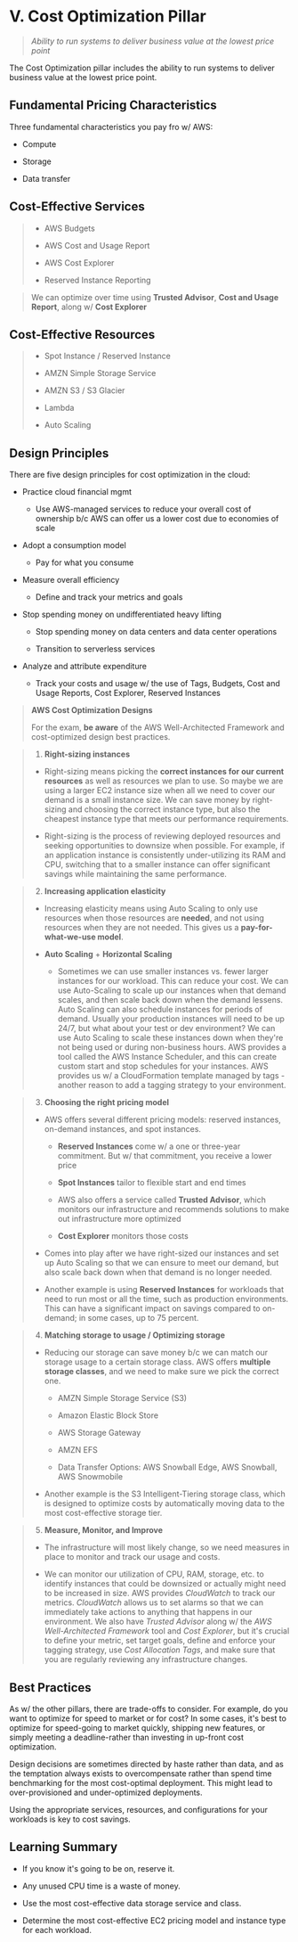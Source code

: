 # V. Cost Optimization Pillar

> *Ability to run systems to deliver business value at the lowest price point*

The Cost Optimization pillar includes the ability to run systems to deliver business value at the lowest price point.

## Fundamental Pricing Characteristics

Three fundamental characteristics you pay fro w/ AWS:

* Compute

* Storage

* Data transfer

## Cost-Effective Services

> * AWS Budgets
>
> * AWS Cost and Usage Report
>
> * AWS Cost Explorer
>
> * Reserved Instance Reporting

> We can optimize over time using **Trusted Advisor**, **Cost and Usage Report**, along w/ **Cost Explorer**

## Cost-Effective Resources

> * Spot Instance / Reserved Instance
>
> * AMZN Simple Storage Service
>
> * AMZN S3 / S3 Glacier
>
> * Lambda
>
> * Auto Scaling

## Design Principles

There are five design principles for cost optimization in the cloud:

* Practice cloud financial mgmt

  * Use AWS-managed services to reduce your overall cost of ownership b/c AWS can offer us a lower cost due to economies of scale

* Adopt a consumption model

  * Pay for what you consume

* Measure overall efficiency

  * Define and track your metrics and goals

* Stop spending money on undifferentiated heavy lifting

  * Stop spending money on data centers and data center operations

  * Transition to serverless services

* Analyze and attribute expenditure

  * Track your costs and usage w/ the use of Tags, Budgets, Cost and Usage Reports, Cost Explorer, Reserved Instances

> **AWS Cost Optimization Designs**
>
> For the exam, **be aware** of the AWS Well-Architected Framework and cost-optimized design best practices.

> 1. **Right-sizing instances**
>
>   * Right-sizing means picking the **correct instances for our current resources** as well as resources we plan to use. So maybe we are using a larger EC2 instance size when all we need to cover our demand is a small instance size. We can save money by right-sizing and choosing the correct instance type, but also the cheapest instance type that meets our performance requirements.
>
>   * Right-sizing is the process of reviewing deployed resources and seeking opportunities to downsize when possible. For example, if an application instance is consistently under-utilizing its RAM and CPU, switching that to a smaller instance can offer significant savings while maintaining the same performance.

> 2. **Increasing application elasticity**
>
>   * Increasing elasticity means using Auto Scaling to only use resources when those resources are **needed**, and not using resources when they are not needed. This gives us a **pay-for-what-we-use model**.
>
>   * **Auto Scaling** + **Horizontal Scaling**
>
>     * Sometimes we can use smaller instances vs. fewer larger instances for our workload. This can reduce your cost. We can use Auto-Scaling to scale up our instances when that demand scales, and then scale back down when the demand lessens. Auto Scaling can also schedule instances for periods of demand. Usually your production instances will need to be up 24/7, but what about your test or dev environment? We can use Auto Scaling to scale these instances down when they're not being used or during non-business hours. AWS provides a tool called the AWS Instance Scheduler, and this can create custom start and stop schedules for your instances. AWS provides us w/ a CloudFormation template managed by tags - another reason to add a tagging strategy to your environment.

> 3. **Choosing the right pricing model**
>
>   * AWS offers several different pricing models: reserved instances, on-demand instances, and spot instances.
>
>     * **Reserved Instances** come w/ a one or three-year commitment. But w/ that commitment, you receive a lower price
>
>     * **Spot Instances** tailor to flexible start and end times
>
>     * AWS also offers a service called **Trusted Advisor**, which monitors our infrastructure and recommends solutions to make out infrastructure more optimized
>
>     * **Cost Explorer** monitors those costs
>
>   * Comes into play after we have right-sized our instances and set up Auto Scaling so that we can ensure to meet our demand, but also scale back down when that demand is no longer needed.
>
>   * Another example is using **Reserved Instances** for workloads that need to run most or all the time, such as production environments. This can have a significant impact on savings compared to on-demand; in some cases, up to 75 percent.

> 4. **Matching storage to usage / Optimizing storage**
>
>   * Reducing our storage can save money b/c we can match our storage usage to a certain storage class. AWS offers **multiple storage classes**, and we need to make sure we pick the correct one.
>
>     * AMZN Simple Storage Service (S3)
>
>     * Amazon Elastic Block Store
>
>     * AWS Storage Gateway
>
>     * AMZN EFS
>
>     * Data Transfer Options: AWS Snowball Edge, AWS Snowball, AWS Snowmobile
>
>   * Another example is the S3 Intelligent-Tiering storage class, which is designed to optimize costs by automatically moving data to the most cost-effective storage tier.

> 5. **Measure, Monitor, and Improve**
>
>   * The infrastructure will most likely change, so we need measures in place to monitor and track our usage and costs.
>
>   * We can monitor our utilization of CPU, RAM, storage, etc. to identify instances that could be downsized or actually might need to be increased in size. AWS provides *CloudWatch* to track our metrics. *CloudWatch* allows us to set alarms so that we can immediately take actions to anything that happens in our environment. We also have *Trusted Advisor* along w/ the *AWS Well-Architected Framework* tool and *Cost Explorer*, but it's crucial to define your metric, set target goals, define and enforce your tagging strategy, use *Cost Allocation Tags*, and make sure that you are regularly reviewing any infrastructure changes.

## Best Practices

As w/ the other pillars, there are trade-offs to consider. For example, do you want to optimize for speed to market or for cost? In some cases, it's best to optimize for speed-going to market quickly, shipping new features, or simply meeting a deadline-rather than investing in up-front cost optimization.

Design decisions are sometimes directed by haste rather than data, and as the temptation always exists to overcompensate rather than spend time benchmarking for the most cost-optimal deployment. This might lead to over-provisioned and under-optimized deployments.

Using the appropriate services, resources, and configurations for your workloads is key to cost savings.

## Learning Summary

* If you know it's going to be on, reserve it.

* Any unused CPU time is a waste of money.

* Use the most cost-effective data storage service and class.

* Determine the most cost-effective EC2 pricing model and instance type for each workload.

